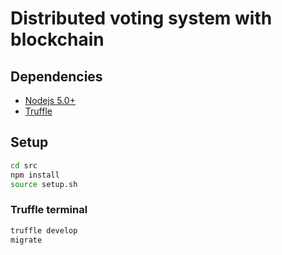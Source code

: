 
# Distributed voting system with blockchain

## Dependencies

- [Nodejs 5.0+](https://nodejs.org/en/)
- [Truffle](https://github.com/trufflesuite/truffle)

## Setup

```bash
cd src
npm install
source setup.sh
```

### Truffle terminal

```bash
truffle develop
migrate
```
